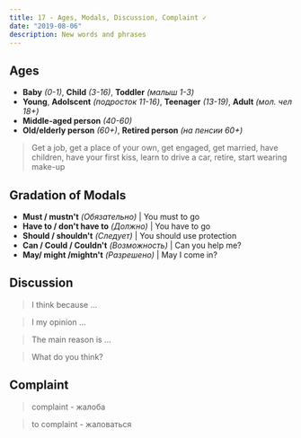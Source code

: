 ```yaml
---
title: 17 - Ages, Modals, Discussion, Complaint ✓
date: "2019-08-06"
description: New words and phrases
---
```


## Ages 
* **Baby** *(0-1)*, **Child** *(3-16)*, **Toddler** *(малыш 1-3)*
* **Young**, **Adolscent** *(подросток 11-16)*, **Teenager** *(13-19)*, **Adult** *(мол. чел 18+)*
* **Middle-aged person** *(40-60)*
* **Old/elderly person** *(60+)*, **Retired person** *(на пенсии 60+)*

> Get a job, get a place of your own, get engaged, get married, have children, have your first kiss, learn to drive a car, retire, start wearing make-up

## Gradation of Modals
* **Must / mustn't** *(Обязательно)* | You must to go
* **Have to / don't have to** *(Должно)*   | You have to go
* **Should / shouldn't** *(Следует)*   | You should use protection
* **Can / Could / Couldn't** *(Возможность)*  | Can you help me?
* **May/ might /mightn't** *(Разрешено)* | May I come in?

## Discussion
> I think because ...

> I my opinion ...

> The main reason is ... 

> What do you think?

## Complaint

> сomplaint - жалоба

> to complaint - жаловаться
